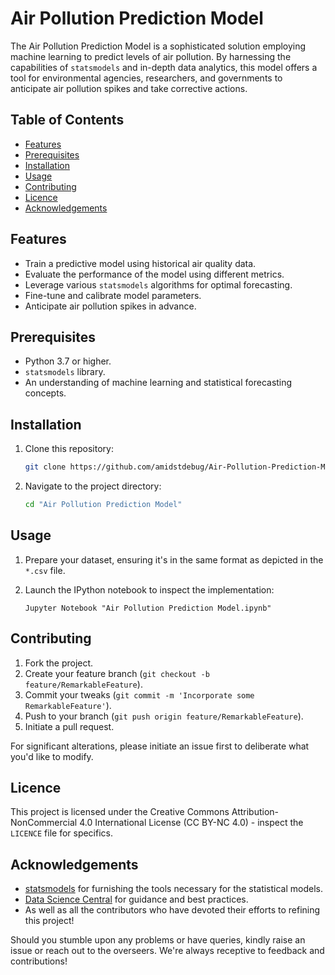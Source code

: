 
# Air Pollution Prediction Model

The Air Pollution Prediction Model is a sophisticated solution employing machine learning to predict levels of air pollution. By harnessing the capabilities of `statsmodels` and in-depth data analytics, this model offers a tool for environmental agencies, researchers, and governments to anticipate air pollution spikes and take corrective actions.

## Table of Contents

- [Features](#features)
- [Prerequisites](#prerequisites)
- [Installation](#installation)
- [Usage](#usage)
- [Contributing](#contributing)
- [Licence](#licence)
- [Acknowledgements](#acknowledgements)

## Features

- Train a predictive model using historical air quality data.
- Evaluate the performance of the model using different metrics.
- Leverage various `statsmodels` algorithms for optimal forecasting.
- Fine-tune and calibrate model parameters.
- Anticipate air pollution spikes in advance.

## Prerequisites

- Python 3.7 or higher.
- `statsmodels` library.
- An understanding of machine learning and statistical forecasting concepts.

## Installation

1. Clone this repository:
   ```bash
   git clone https://github.com/amidstdebug/Air-Pollution-Prediction-Model.git
   ```
2. Navigate to the project directory:
   ```bash
   cd "Air Pollution Prediction Model"
   ```

## Usage

1. Prepare your dataset, ensuring it's in the same format as depicted in the `*.csv` file.

2. Launch the IPython notebook to inspect the implementation:
   ```
   Jupyter Notebook "Air Pollution Prediction Model.ipynb"
   ```

## Contributing

1. Fork the project.
2. Create your feature branch (`git checkout -b feature/RemarkableFeature`).
3. Commit your tweaks (`git commit -m 'Incorporate some RemarkableFeature'`).
4. Push to your branch (`git push origin feature/RemarkableFeature`).
5. Initiate a pull request.

For significant alterations, please initiate an issue first to deliberate what you'd like to modify.

## Licence

This project is licensed under the Creative Commons Attribution-NonCommercial 4.0 International License (CC BY-NC 4.0) - inspect the `LICENCE` file for specifics.

## Acknowledgements

- [statsmodels](https://www.statsmodels.org/) for furnishing the tools necessary for the statistical models.
- [Data Science Central](https://www.datasciencecentral.com/) for guidance and best practices.
- As well as all the contributors who have devoted their efforts to refining this project!

Should you stumble upon any problems or have queries, kindly raise an issue or reach out to the overseers. We're always receptive to feedback and contributions!
